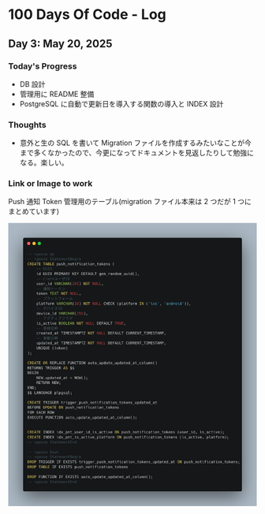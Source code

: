 # 100 Days Of Code - Log

## Day 3: May 20, 2025

### Today's Progress

- DB 設計
- 管理用に README 整備
- PostgreSQL に自動で更新日を導入する関数の導入と INDEX 設計

### Thoughts

- 意外と生の SQL を書いて Migration ファイルを作成するみたいなことが今まで多くなかったので、今更になってドキュメントを見返したりして勉強になる。楽しい。

### Link or Image to work

Push 通知 Token 管理用のテーブル(migration ファイル本来は 2 つだが 1 つにまとめています)

![migration](./resources/image.png "migration")
